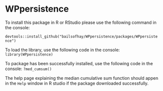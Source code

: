 # WPpersistence
To install this package in R or RStudio please use the following command in the console:

```devtools::install_github("bailsofhay/WPpersistence/packages/WPpersistence")```

To load the library, use the following code in the console:
```library(WPpersistence)```

To package has been successfully installed, use the following code in the console:
```?med_cumsum()```

The help page explaining the median cumulative sum function should appen in the ```Help``` window in R studio if the package downloaded successfully.
